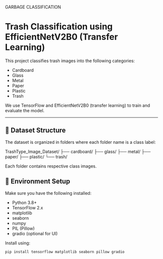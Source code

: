 GARBAGE CLASSIFICATION

# Trash Classification using EfficientNetV2B0 (Transfer Learning)

This project classifies trash images into the following categories:
- Cardboard
- Glass
- Metal
- Paper
- Plastic
- Trash

We use TensorFlow and EfficientNetV2B0 (transfer learning) to train and evaluate the model.

---

## 📁 Dataset Structure

The dataset is organized in folders where each folder name is a class label:

TrashType_Image_Dataset/
├── cardboard/
├── glass/
├── metal/
├── paper/
├── plastic/
└── trash/

Each folder contains respective class images.

## 🔧 Environment Setup

Make sure you have the following installed:

- Python 3.8+
- TensorFlow 2.x
- matplotlib
- seaborn
- numpy
- PIL (Pillow)
- gradio (optional for UI)

Install using:

```bash
pip install tensorflow matplotlib seaborn pillow gradio
